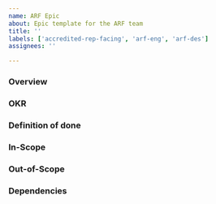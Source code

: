 ```yaml
---
name: ARF Epic
about: Epic template for the ARF team
title: ''
labels: ['accredited-rep-facing', 'arf-eng', 'arf-des']
assignees: ''

---
```


### Overview
<!-- Brief description of the epic's purpose and scope -->

### OKR
<!-- Which Objective / Key Result does this epic push forward? -->

### Definition of done
<!-- What must be true in order for you to consider this epic complete? -->

### In-Scope
<!-- List of features, user stories, or tasks that are included in this epic -->

### Out-of-Scope
<!-- Clarification of what is not included in this epic -->

### Dependencies
<!-- Any dependencies or prerequisites for this epic -->
